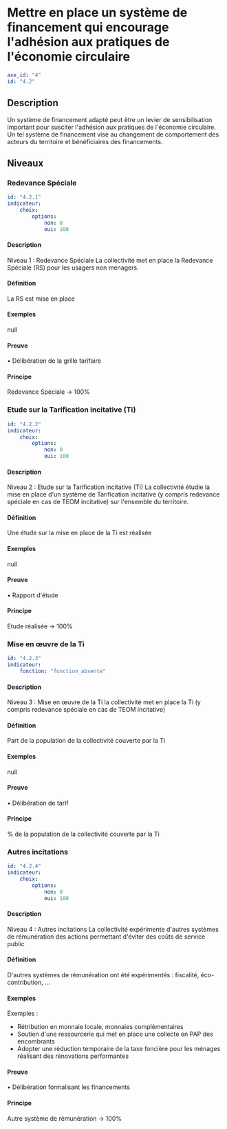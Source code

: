 # Mettre en place un système de financement qui encourage l'adhésion aux pratiques de l'économie circulaire
```yaml
axe_id: "4"
id: "4.2"
```
## Description
Un système de financement adapté peut être un levier de sensibilisation important pour susciter l'adhésion aux pratiques de l'économie circulaire. Un tel système de financement vise au changement de comportement des acteurs du territoire et bénéficiaires des financements.

## Niveaux
### Redevance Spéciale
```yaml
id: "4.2.1"
indicateur: 
    choix: 
        options: 
            non: 0
            oui: 100
```

#### Description
Niveau 1 : Redevance Spéciale
La collectivité met en place la Redevance Spéciale (RS) pour les usagers non ménagers.

#### Définition
La RS est mise en place

#### Exemples
null

#### Preuve
• Délibération de la grille tarifaire

#### Principe
Redevance Spéciale → 100%


### Etude sur la Tarification incitative (Ti)
```yaml
id: "4.2.2"
indicateur: 
    choix: 
        options: 
            non: 0
            oui: 100
```

#### Description
Niveau 2 : Etude sur la Tarification incitative (Ti)
La collectivité étudie la mise en place d'un système de Tarification incitative (y compris redevance spéciale en cas de TEOM incitative) sur l'ensemble du territoire.

#### Définition
Une étude sur la mise en place de la Ti est réalisée

#### Exemples
null

#### Preuve
• Rapport d'étude

#### Principe
Etude réalisée → 100%


### Mise en œuvre de la Ti
```yaml
id: "4.2.3"
indicateur: 
    fonction: "fonction_absente"
```

#### Description
Niveau 3 : Mise en œuvre de la Ti
la collectivité met en place la Ti (y compris redevance spéciale en cas de TEOM incitative)

#### Définition
Part de la population de la collectivité couverte par la Ti

#### Exemples
null

#### Preuve
• Délibération de tarif

#### Principe
% de la population de la collectivité couverte par la Ti


### Autres incitations
```yaml
id: "4.2.4"
indicateur: 
    choix: 
        options: 
            non: 0
            oui: 100
```

#### Description
Niveau 4 : Autres incitations
La collectivité expérimente d'autres systèmes de rémunération des actions permettant d'éviter des coûts de service public

#### Définition
D'autres systèmes de rémunération ont été expérimentés : fiscalité, éco-contribution, …

#### Exemples
Exemples :
- Rétribution en monnaie locale, monnaies complémentaires
- Soutien d'une ressourcerie qui met en place une collecte en PAP des encombrants
- Adopter une réduction temporaire de la taxe foncière pour les ménages réalisant des rénovations performantes

#### Preuve
• Délibération formalisant les financements

#### Principe
Autre système de rémunération → 100%


